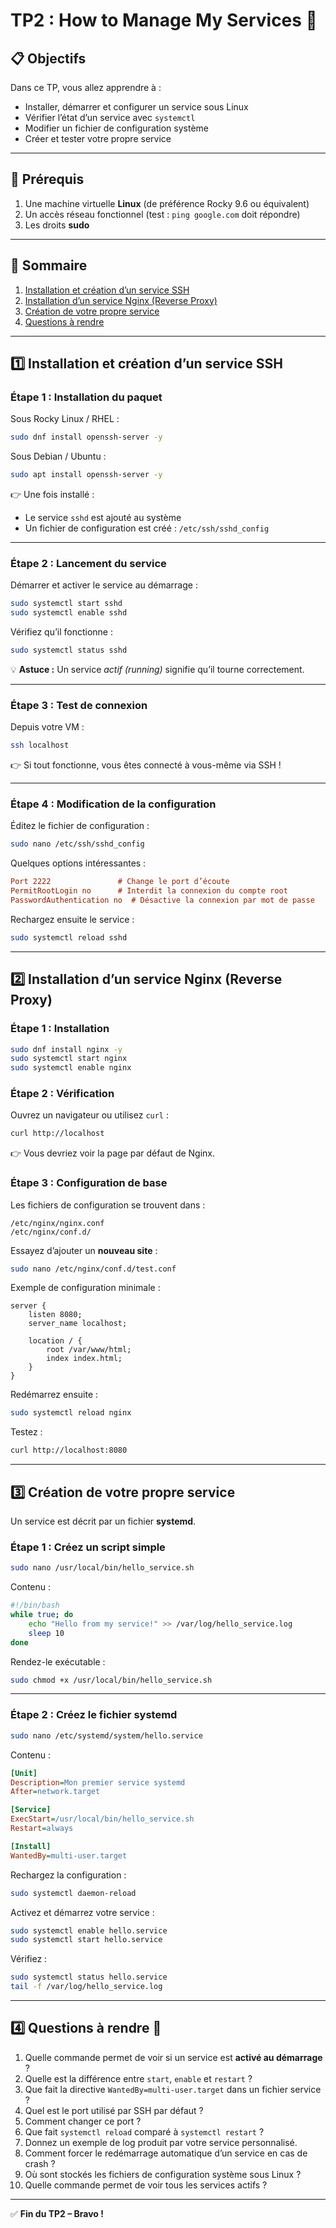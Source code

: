 # TP2 : How to Manage My Services 🧠

## 📋 Objectifs
Dans ce TP, vous allez apprendre à :
- Installer, démarrer et configurer un service sous Linux
- Vérifier l’état d’un service avec `systemctl`
- Modifier un fichier de configuration système
- Créer et tester votre propre service

---

## 🧱 Prérequis

1. Une machine virtuelle **Linux** (de préférence Rocky 9.6 ou équivalent)
2. Un accès réseau fonctionnel (test : `ping google.com` doit répondre)
3. Les droits **sudo**

---

## 🧩 Sommaire
1. [Installation et création d’un service SSH](#1-installation-et-création-dun-service-ssh)  
2. [Installation d’un service Nginx (Reverse Proxy)](#2-installation-dun-service-nginx-reverse-proxy)  
3. [Création de votre propre service](#3-création-de-votre-propre-service)  
4. [Questions à rendre](#4-questions-à-rendre)

---

## 1️⃣ Installation et création d’un service SSH

### Étape 1 : Installation du paquet

Sous Rocky Linux / RHEL :
```bash
sudo dnf install openssh-server -y
```

Sous Debian / Ubuntu :
```bash
sudo apt install openssh-server -y
```

👉 Une fois installé :
- Le service `sshd` est ajouté au système
- Un fichier de configuration est créé : `/etc/ssh/sshd_config`

---

### Étape 2 : Lancement du service

Démarrer et activer le service au démarrage :
```bash
sudo systemctl start sshd
sudo systemctl enable sshd
```

Vérifiez qu’il fonctionne :
```bash
sudo systemctl status sshd
```

💡 **Astuce :**
Un service *actif (running)* signifie qu’il tourne correctement.

---

### Étape 3 : Test de connexion

Depuis votre VM :
```bash
ssh localhost
```
👉 Si tout fonctionne, vous êtes connecté à vous-même via SSH !

---

### Étape 4 : Modification de la configuration

Éditez le fichier de configuration :
```bash
sudo nano /etc/ssh/sshd_config
```

Quelques options intéressantes :
```ini
Port 2222               # Change le port d’écoute
PermitRootLogin no      # Interdit la connexion du compte root
PasswordAuthentication no  # Désactive la connexion par mot de passe
```

Rechargez ensuite le service :
```bash
sudo systemctl reload sshd
```

---

## 2️⃣ Installation d’un service Nginx (Reverse Proxy)

### Étape 1 : Installation

```bash
sudo dnf install nginx -y
sudo systemctl start nginx
sudo systemctl enable nginx
```

### Étape 2 : Vérification

Ouvrez un navigateur ou utilisez `curl` :
```bash
curl http://localhost
```
👉 Vous devriez voir la page par défaut de Nginx.

### Étape 3 : Configuration de base

Les fichiers de configuration se trouvent dans :
```
/etc/nginx/nginx.conf
/etc/nginx/conf.d/
```

Essayez d’ajouter un **nouveau site** :
```bash
sudo nano /etc/nginx/conf.d/test.conf
```

Exemple de configuration minimale :
```nginx
server {
    listen 8080;
    server_name localhost;

    location / {
        root /var/www/html;
        index index.html;
    }
}
```

Redémarrez ensuite :
```bash
sudo systemctl reload nginx
```

Testez :
```bash
curl http://localhost:8080
```

---

## 3️⃣ Création de votre propre service

Un service est décrit par un fichier **systemd**.

### Étape 1 : Créez un script simple

```bash
sudo nano /usr/local/bin/hello_service.sh
```

Contenu :
```bash
#!/bin/bash
while true; do
    echo "Hello from my service!" >> /var/log/hello_service.log
    sleep 10
done
```

Rendez-le exécutable :
```bash
sudo chmod +x /usr/local/bin/hello_service.sh
```

---

### Étape 2 : Créez le fichier systemd

```bash
sudo nano /etc/systemd/system/hello.service
```

Contenu :
```ini
[Unit]
Description=Mon premier service systemd
After=network.target

[Service]
ExecStart=/usr/local/bin/hello_service.sh
Restart=always

[Install]
WantedBy=multi-user.target
```

Rechargez la configuration :
```bash
sudo systemctl daemon-reload
```

Activez et démarrez votre service :
```bash
sudo systemctl enable hello.service
sudo systemctl start hello.service
```

Vérifiez :
```bash
sudo systemctl status hello.service
tail -f /var/log/hello_service.log
```

---

## 4️⃣ Questions à rendre 📝

1. Quelle commande permet de voir si un service est **activé au démarrage** ?
2. Quelle est la différence entre `start`, `enable` et `restart` ?
3. Que fait la directive `WantedBy=multi-user.target` dans un fichier service ?
4. Quel est le port utilisé par SSH par défaut ?
5. Comment changer ce port ?
6. Que fait `systemctl reload` comparé à `systemctl restart` ?
7. Donnez un exemple de log produit par votre service personnalisé.
8. Comment forcer le redémarrage automatique d’un service en cas de crash ?
9. Où sont stockés les fichiers de configuration système sous Linux ?
10. Quelle commande permet de voir tous les services actifs ?

---

✅ **Fin du TP2 – Bravo !**
